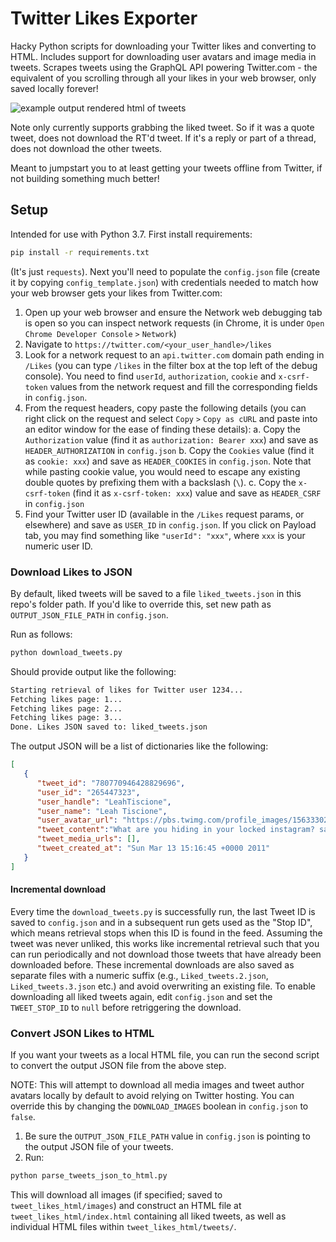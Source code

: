 # Twitter Likes Exporter

Hacky Python scripts for downloading your Twitter likes and converting to HTML. Includes support for downloading user avatars and image media in tweets. Scrapes tweets using the GraphQL API powering Twitter.com - the equivalent of you scrolling through all your likes in your web browser, only saved locally forever!

![example output rendered html of tweets](example_html_output.png)

Note only currently supports grabbing the liked tweet. So if it was a quote tweet, does not download the RT'd tweet. If it's a reply or part of a thread, does not download the other tweets.

Meant to jumpstart you to at least getting your tweets offline from Twitter, if not building something much better!

## Setup

Intended for use with Python 3.7. First install requirements:

```bash
pip install -r requirements.txt
```

(It's just `requests`). Next you'll need to populate the `config.json` file (create it by copying `config_template.json`) with credentials needed to match how your web browser gets your likes from Twitter.com:

1. Open up your web browser and ensure the Network web debugging tab is open so you can inspect network requests (in Chrome, it is under `Open Chrome Developer Console` `>` `Network`)
2. Navigate to `https://twitter.com/<your_user_handle>/likes`
3. Look for a network request to an `api.twitter.com` domain path ending in `/Likes` (you can type `/likes` in the filter box at the top left of the debug console). You need to find `userId`, `authorization`, `cookie` and `x-csrf-token` values from the network request and fill the corresponding fields in `config.json`.
4. From the request headers, copy paste the following details (you can right click on the request and select `Copy` `>` `Copy as cURL` and paste into an editor window for the ease of finding these details):
    a. Copy the `Authorization` value (find it as `authorization: Bearer xxx`) and save as `HEADER_AUTHORIZATION` in `config.json`
    b. Copy the `Cookies` value (find it as `cookie: xxx`) and save as `HEADER_COOKIES` in `config.json`. Note that while pasting cookie value, you would need to escape any existing double quotes by prefixing them with a backslash (`\`).
    c. Copy the `x-csrf-token` (find it as `x-csrf-token: xxx`) value and save as `HEADER_CSRF` in `config.json`
5. Find your Twitter user ID (available in the `/Likes` request params, or elsewhere) and save as `USER_ID` in `config.json`. If you click on Payload tab, you may find something like `"userId": "xxx"`, where `xxx` is your numeric user ID.


### Download Likes to JSON

By default, liked tweets will be saved to a file `liked_tweets.json` in this repo's folder path. If you'd like to override this, set new path as `OUTPUT_JSON_FILE_PATH` in `config.json`.

Run as follows:

```bash
python download_tweets.py
```

Should provide output like the following:

```bash
Starting retrieval of likes for Twitter user 1234...
Fetching likes page: 1...
Fetching likes page: 2...
Fetching likes page: 3...
Done. Likes JSON saved to: liked_tweets.json
```

The output JSON will be a list of dictionaries like the following:

```json
[
   {
      "tweet_id": "780770946428829696",
      "user_id": "265447323",
      "user_handle": "LeahTiscione",
      "user_name": "Leah Tiscione",
      "user_avatar_url": "https://pbs.twimg.com/profile_images/1563330281838284805/aUtIY2vj_normal.jpg",
      "tweet_content":"What are you hiding in your locked instagram? sandwiches? Sunsets???? let us see your nephew!!!!",
      "tweet_media_urls": [],
      "tweet_created_at": "Sun Mar 13 15:16:45 +0000 2011"
   }
]
```

#### Incremental download

Every time the `download_tweets.py` is successfully run, the last Tweet ID is saved to `config.json` and in a subsequent run gets used as the "Stop ID", which means retrieval stops when this ID is found in the feed. Assuming the tweet was never
unliked, this works like incremental retrieval such that you can run periodically and not download those tweets that have already been downloaded before. These incremental downloads are also saved as separate files with a numeric suffix (e.g.,
`Liked_tweets.2.json`, `Liked_tweets.3.json` etc.) and avoid overwriting an existing file. To enable downloading all liked tweets again, edit `config.json` and set the `TWEET_STOP_ID` to `null` before retriggering the download.


### Convert JSON Likes to HTML

If you want your tweets as a local HTML file, you can run the second script to convert the output JSON file from the above step.

NOTE: This will attempt to download all media images and tweet author avatars locally by default to avoid relying on Twitter hosting. You can override this by changing the `DOWNLOAD_IMAGES` boolean in `config.json` to `false`.

1. Be sure the `OUTPUT_JSON_FILE_PATH` value in `config.json` is pointing to the output JSON file of your tweets.
2. Run:

```bash
python parse_tweets_json_to_html.py
```

This will download all images (if specified; saved to `tweet_likes_html/images`) and construct an HTML file at `tweet_likes_html/index.html` containing all liked tweets, as well as individual HTML files within `tweet_likes_html/tweets/`.

